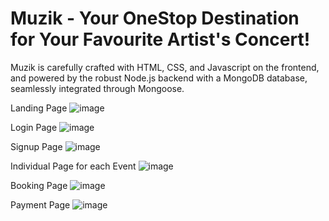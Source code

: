 # Muzik - Your OneStop Destination for Your Favourite Artist's Concert!

Muzik is carefully crafted with HTML, CSS, and Javascript on the frontend, and powered by the robust Node.js backend with a MongoDB database, seamlessly integrated through Mongoose.

Landing Page
![image](https://github.com/TLE1709/Muzik-Concert-Booking-Website/assets/97980131/e26b5aab-e869-47de-9338-52888ad74955)

Login Page
![image](https://github.com/TLE1709/Muzik-Concert-Booking-Website/assets/97980131/8eac9e1c-7eae-4ad7-86d3-479c62c544a3)

Signup Page
![image](https://github.com/TLE1709/Muzik-Concert-Booking-Website/assets/97980131/c9bb1c8c-5226-4552-a40e-e7bfc95c4b2a)

Individual Page for each Event
![image](https://github.com/TLE1709/Muzik-Concert-Booking-Website/assets/97980131/a0def10e-afed-4b0b-b041-89bcb229c014)

Booking Page
![image](https://github.com/TLE1709/Muzik-Concert-Booking-Website/assets/97980131/35f444e2-c226-45b4-9822-9f2e9e94c3f9)

Payment Page
![image](https://github.com/TLE1709/Muzik-Concert-Booking-Website/assets/97980131/51b0a33d-5650-4dfd-8c33-b6c17b64358b)

